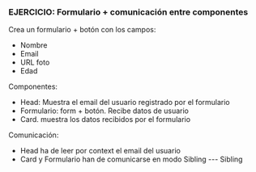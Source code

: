 ### EJERCICIO: Formulario + comunicación entre componentes

Crea un formulario + botón con los campos:
- Nombre
- Email
- URL foto
- Edad

Componentes:
- Head: Muestra el email del usuario registrado por el formulario
- Formulario: form + botón. Recibe datos de usuario
- Card. muestra los datos recibidos por el formulario

Comunicación:
- Head ha de leer por context el email del usuario
- Card y Formulario han de comunicarse en modo Sibling --- Sibling
